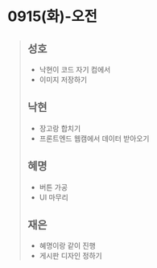 # 0915(화)-오전

>
>
>## 성호
>
>- 낙현이 코드 자기 컴에서
>- 이미지 저장하기
>
>## 낙현
>
>- 장고랑 합치기
>- 프론트엔드 웹캠에서 데이터 받아오기
>
>## 혜명
>
>- 버튼 가공
>- UI 마무리
>
>## 재은
>
>- 혜명이랑 같이 진행
>- 게시판 디자인 정하기
>
>
